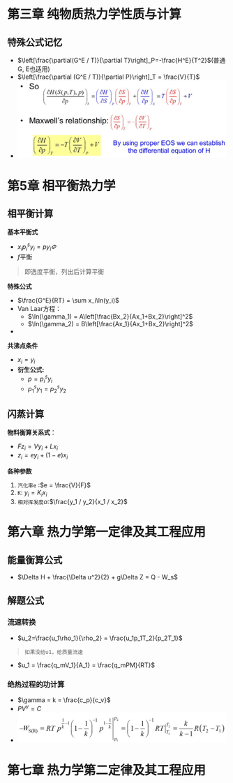 # 第三章 纯物质热力学性质与计算
## 特殊公式记忆
   - $\left[\frac{\partial(G^E / T)}{\partial T}\right]_P=-\frac{H^E}{T^2}$(普通G, E也适用)
   - $\left[\frac{\partial (G^E / T)}{\partial P}\right]_T = \frac{V}{T}$
   - ![alt text](image.png)

# 第5章 相平衡热力学
## 相平衡计算
   **基本平衡式**
   - $x_ip_i^sy_i = py_i\varPhi$
   - $f$平衡
   > 即逸度平衡，列出后计算平衡
   
   **特殊公式**
   - $\frac{G^E}{RT} = \sum x_i\ln(y_i)$
   - Van Laar方程：
     - $\ln(\gamma_1) = A\left[\frac{Bx_2}{Ax_1+Bx_2}\right]^2$
     - $\ln(\gamma_2) = B\left[\frac{Ax_1}{Ax_1+Bx_2}\right]^2$
  - 


   **共沸点条件**
   - $x_i = y_i$
   - **衍生公式:**
     - $p=p_i^sy_i$
     - $p_1^sy_1=p_2^sy_2$

## 闪蒸计算
   **物料衡算关系式**：
   - $Fz_i = Vy_i + Lx_i$
   - $z_i = ey_i + (1 -e)x_i$
  
   **各种参数**
   1. ``汽化率e`` :$e = \frac{V}{F}$
   2. ``K``: $y_i = K_ix_i$
   3. ``相对挥发度``$\alpha$:$\frac{y_1 / y_2}{x_1 / x_2}$
# 第六章 热力学第一定律及其工程应用
## 能量衡算公式
 - $\Delta H + \frac{\Delta u^2}{2} + g\Delta Z = Q - W_s$
## 解题公式
### 流速转换
- $u_2=\frac{u_1\rho_1}{\rho_2} = \frac{u_1p_1T_2}{p_2T_1}$
> ``如果没给u1，给质量流速``
- $u_1 = \frac{q_mV_1}{A_1} = \frac{q_mPM}{RT}$
### 绝热过程的功计算
- $\gamma = k = \frac{c_p}{c_v}$
- $PV^\gamma=C$
- ![alt text](image-1.png)

# 第七章 热力学第二定律及其工程应用
